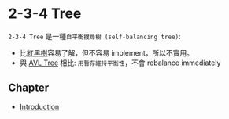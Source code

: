 # 2-3-4 Tree

`2-3-4 Tree` 是一種`自平衡搜尋樹 (self-balancing tree)`:

  - 比[紅黑樹](../red_black_tree/)容易了解，但不容易 implement，所以不實用。
  - 與 [AVL Tree](../avl_tree/) 相比: `用暫存維持平衡性`，不會 rebalance immediately

## Chapter

- [Introduction](introduction.md)
